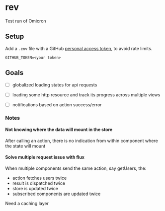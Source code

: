# rev
Test run of Omicron

## Setup
Add a `.env` file with a GitHub [personal access token](https://github.com/settings/tokens/new), to avoid rate limits.
```
GITHUB_TOKEN=<your token>
```

## Goals

- [ ] globalized loading states for api requests
- [ ] loading some http resource and track its progress across multiple views
- [ ] notifications based on action success/error 


### Notes

#### Not knowing where the data will mount in the store
After calling an action, there is no indication from within component where the state will mount

#### Solve multiple request issue with flux
When multiple components send the same action, say getUsers, the:
- action fetches users twice
- result is dispatched twice
- store is updated twice
- subscribed components are updated twice
 
Need a caching layer
